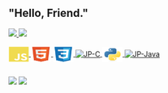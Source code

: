## "Hello, Friend."

<div>
  <a href="https://github.com/joaopcosta-jp">
  <img height="180em" src="https://github-readme-stats.vercel.app/api?username=joaopcosta-jp&show_icons=true&theme=chartreuse-dark&include_all_commits=true&count_private=true"/>
  <img height="180em" src="https://github-readme-stats.vercel.app/api/top-langs/?username=joaopcosta-jp&layout=compact&langs_count=7&theme=chartreuse-dark"/>
</div>
  <div style="display: inline_block"><br>
  <img align="center" alt="JP-Js" height="30" width="40" src="https://raw.githubusercontent.com/devicons/devicon/master/icons/javascript/javascript-plain.svg">
  <img align="center" alt="JP-HTML" height="30" width="40" src="https://raw.githubusercontent.com/devicons/devicon/master/icons/html5/html5-original.svg">
  <img align="center" alt="JP-CSS" height="30" width="40" src="https://raw.githubusercontent.com/devicons/devicon/master/icons/css3/css3-original.svg">
  <img align="center" alt="JP-C" height="30" width="40" src="https://cdn.jsdelivr.net/gh/devicons/devicon/icons/c/c-plain.svg"/>
  <img align="center" alt="JP-Python" height="30" width="40" src="https://raw.githubusercontent.com/devicons/devicon/master/icons/python/python-original.svg">
  <img align="center" alt="JP-Java" height="30" width="40" src="https://cdn.jsdelivr.net/gh/devicons/devicon/icons/java/java-plain-wordmark.svg"/>
</div>
  
  ##
  
  <div>
  <a href="https://www.instagram.com/joaopcosta.jp/?hl=pt-br" target="_blank"><img src="https://img.shields.io/badge/-Instagram-%23E4405F?style=for-the-badge&logo=instagram&logoColor=white" target="_blank"></a>
  <a href = "mailto:joaopedro08costa@hotmail.com"><img src="https://img.shields.io/badge/Microsoft_Outlook-0078D4?style=for-the-badge&logo=microsoft-outlook&logoColor=white" target="_blank"></a>
  </div>
